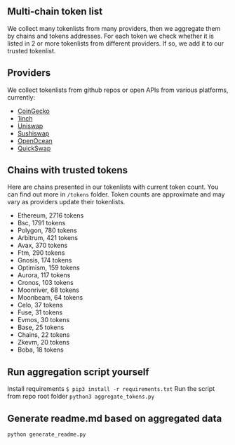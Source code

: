 
## Multi-chain token list 
We collect many tokenlists from many providers, then we aggregate them by chains and tokens addresses. 
For each token we check whether it is listed in 2 or more tokenlists from different providers. If so, 
we add it to our trusted tokenlist.

## Providers
We collect tokenlists from github repos or open APIs from various platforms, currently:
- [CoinGecko](https://www.coingecko.com/)
- [1inch](https://app.1inch.io/)
- [Uniswap](https://uniswap.org/)
- [Sushiswap](https://www.sushi.com/)
- [OpenOcean](https://openocean.finance/)
- [QuickSwap](https://quickswap.exchange/#/swap)

## Chains with trusted tokens
Here are chains presented in our tokenlists with current token count. You can find out more in `/tokens` folder.
Token counts are approximate and may vary as providers update their tokenlists.
- Ethereum, 2716 tokens
- Bsc, 1791 tokens
- Polygon, 780 tokens
- Arbitrum, 421 tokens
- Avax, 370 tokens
- Ftm, 290 tokens
- Gnosis, 174 tokens
- Optimism, 159 tokens
- Aurora, 117 tokens
- Cronos, 103 tokens
- Moonriver, 68 tokens
- Moonbeam, 64 tokens
- Celo, 37 tokens
- Fuse, 31 tokens
- Evmos, 30 tokens
- Base, 25 tokens
- Chains, 22 tokens
- Zkevm, 20 tokens
- Boba, 18 tokens

## Run aggregation script yourself
Install requirements
```$ pip3 install -r requirements.txt```
Run the script from repo root folder
```python3 aggregate_tokens.py```
## Generate readme.md based on aggregated data
```bash
python generate_readme.py
```
